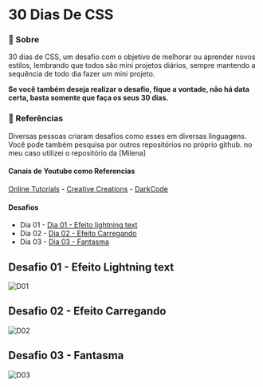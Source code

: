 # 30 Dias De CSS

### 📜 Sobre
30 dias de CSS, um desafio com o objetivo de melhorar ou aprender novos estilos, lembrando que todos são mini projetos diários, sempre mantendo a sequência de todo dia fazer um mini projeto. </br>

****Se você também deseja realizar o desafio, fique a vontade, não há data certa, basta somente que faça os seus 30 dias.****

### 📰 Referências

Diversas pessoas criaram desafios como esses em diversas linguagens. Você pode também pesquisa por outros repositórios no próprio github.
no meu caso utilizei o repositório da [Milena] </br>

#### Canais de Youtube como Referencias 
[Online Tutorials](https://www.youtube.com/channel/UCbwXnUipZsLfUckBPsC7Jog) - 
[Creative Creations](https://www.youtube.com/channel/UCOKmVksbzoKJKmtu7rlEM1A) - 
[DarkCode](https://www.youtube.com/channel/UCD3KVjbb7aq2OiOffuungzw)

#### Desafios

* Dia 01 - [Dia 01 - Efeito lightning text](#id01)
* Dia 02 - [Dia 02 - Efeito Carregando](#id02)
* Dia 03 - [Dia 03 - Fantasma](#id03) 
 
## Desafio 01 - Efeito Lightning text <a name="id01"></a>
![D01](https://user-images.githubusercontent.com/79935555/139748417-85b8c321-fed6-4d95-a190-e8dedae8d738.png)

## Desafio 02 - Efeito Carregando <a name="id02"></a>
![D02](https://user-images.githubusercontent.com/79935555/139748593-d138ff21-32e8-4f8f-a876-b9a1b200443f.png)

## Desafio 03 - Fantasma  <a name="id03"></a>
![D03](https://user-images.githubusercontent.com/79935555/139749674-6ae53501-0527-4915-92f0-b270277852e0.png)





